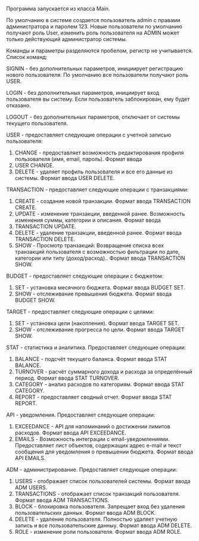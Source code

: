 Программа запускается из класса Main.  

По умолчанию в системе создается пользователь admin с правами администратора и паролем 123.
Новые пользователи по умолчанию получают роль User, изменить роль пользователя на ADMIN может только действующий 
администратор системы.

Команды и параметры разделяются пробелом, регистр не учитывается.
Список команд:

SIGNIN - без дополнительных параметров, инициирует регистрацию нового пользователя. По умолчанию все пользователи 
получают роль USER.

LOGIN - без дополнительных параметров, инициирует вход пользователя вы систему. Если пользователь заблокирован, 
ему будет отказано.

LOGOUT - без дополнительных параметров, отключает от системы текущего пользователя.

USER - предоставляет следующие операции с учетной записью пользователя:  
1) CHANGE - предоставляет возможность редактирования профиля пользователя (имя, email, пароль). Формат ввода 
2) USER CHANGE. 
2) DELETE - удаляет профиль пользователя и все его данные из системы. Формат ввода USER DELETE.

TRANSACTION - предоставляет следующие операции с транзакциями:
1) CREATE - создание новой транзакции. Формат ввода TRANSACTION CREATE.   
2) UPDATE - изменение транзакции, введенной ранее. Возможность изменения суммы, категории и описания. Формат ввода 
3) TRANSACTION UPDATE.
3) DELETE - удаление транзакции, введенной ранее. Формат ввода TRANSACTION DELETE.  
4) SHOW - Просмотр транзакций: Возвращение списка всех транзакций пользователя с возможностью фильтрации по дате, 
категории или типу (доход/расход).. Формат ввода TRANSACTION SHOW.

BUDGET - предоставляет следующие операции с бюджетом:
1) SET - установка месячного бюджета. Формат ввода BUDGET SET.
2) SHOW - отслеживание превышения бюджета. Формат ввода BUDGET SHOW.

TARGET - предоставляет следующие операции с целями:
1) SET - установка цели (накопления). Формат ввода TARGET SET.
2) SHOW - отслеживание прогресса по цели. Формат ввода TARGET SHOW.

STAT - статистика и аналитика. Предоставляет следующие операции:
1) BALANCE - подсчёт текущего баланса. Формат ввода STAT BALANCE.
2) TURNOVER - расчёт суммарного дохода и расхода за определённый период. Формат ввода STAT TURNOVER.
3) CATEGORY - анализ расходов по категориям. Формат ввода STAT CATEGORY.
4) REPORT - предоставляет сводный отчет. Формат ввода STAT REPORT.

API - уведомления. Предоставляет следующие операции:
1) EXCEEDANCE - API для напоминаний о достижении лимитов расходов. Формат ввода API EXCEEDANCE.
2) EMAILS - Возможность интеграции с email-уведомлениями. Предоставляет лист объектов, содержащих адрес e-mail и текст 
сообщения для уведомления о превышении бюджета. Формат ввода API EMAILS.

ADM - администрирование. Предоставляет следующие операции:
1) USERS - отображает список пользователей системы. Формат ввода ADM USERS.
2) TRANSACTIONS - отображает список транзакций пользователя. Формат ввода ADM TRANSACTIONS.
3) BLOCK - блокировка пользователя. Запрещает вход без удаления пользовательских данных. Формат ввода ADM BLOCK.
4) DELETE - удаление пользователя. Полностью удаляет учетную запись и все пользовательские данныу. Формат ввода ADM DELETE.
5) ROLE - изменение роли пользователя. Формат ввода ADM ROLE.